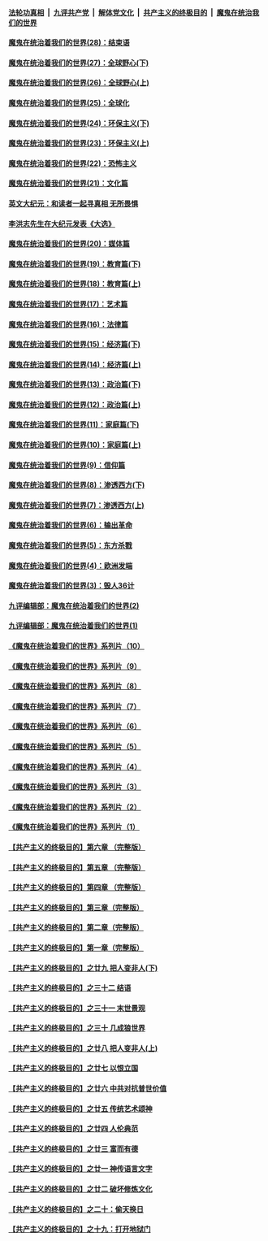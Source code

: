 

####  [法轮功真相](../../../../basic/blob/master/README.md?t=03111901) &nbsp;|&nbsp; [九评共产党](../../../../9ping.md/blob/master/README.md?t=03111901) &nbsp;|&nbsp; [解体党文化](../../../../jtdwh.md/blob/master/README.md?t=03111901)  &nbsp;|&nbsp; [共产主义的终极目的](../../../../gczydzjmd.md/blob/master/README.md?t=03111901) &nbsp;|&nbsp; [魔鬼在统治我们的世界](../../../../mgztzwmdsj.md/blob/master/README.md?t=03111901) 

#### [魔鬼在统治着我们的世界(28)：结束语](../pages/nsc422/n10936246.md?t=03111901) 

#### [魔鬼在统治着我们的世界(27)：全球野心(下)](../pages/nsc422/n10928319.md?t=03111901) 

#### [魔鬼在统治着我们的世界(26)：全球野心(上)](../pages/nsc422/n10900318.md?t=03111901) 

#### [魔鬼在统治着我们的世界(25)：全球化](../pages/nsc422/n10788205.md?t=03111901) 

#### [魔鬼在统治着我们的世界(24)：环保主义(下)](../pages/nsc422/n10695307.md?t=03111901) 

#### [魔鬼在统治着我们的世界(23)：环保主义(上)](../pages/nsc422/n10688613.md?t=03111901) 

#### [魔鬼在统治着我们的世界(22)：恐怖主义](../pages/nsc422/n10614727.md?t=03111901) 

#### [魔鬼在统治着我们的世界(21)：文化篇](../pages/nsc422/n10597706.md?t=03111901) 

#### [英文大纪元：和读者一起寻真相 无所畏惧](../pages/nsc422/n12542027.md?t=03111901) 

#### [李洪志先生在大纪元发表《大选》](../pages/nsc422/n12534746.md?t=03111901) 

#### [魔鬼在统治着我们的世界(20)：媒体篇](../pages/nsc422/n10586579.md?t=03111901) 

#### [魔鬼在统治着我们的世界(19)：教育篇(下)](../pages/nsc422/n10564808.md?t=03111901) 

#### [魔鬼在统治着我们的世界(18)：教育篇(上)](../pages/nsc422/n10526970.md?t=03111901) 

#### [魔鬼在统治着我们的世界(17)：艺术篇](../pages/nsc422/n10499093.md?t=03111901) 

#### [魔鬼在统治着我们的世界(16)：法律篇](../pages/nsc422/n10485969.md?t=03111901) 

#### [魔鬼在统治着我们的世界(15)：经济篇(下)](../pages/nsc422/n10469975.md?t=03111901) 

#### [魔鬼在统治着我们的世界(14)：经济篇(上)](../pages/nsc422/n10457370.md?t=03111901) 

#### [魔鬼在统治着我们的世界(13)：政治篇(下)](../pages/nsc422/n10448270.md?t=03111901) 

#### [魔鬼在统治着我们的世界(12)：政治篇(上)](../pages/nsc422/n10444576.md?t=03111901) 

#### [魔鬼在统治着我们的世界(11)：家庭篇(下)](../pages/nsc422/n10440961.md?t=03111901) 

#### [魔鬼在统治着我们的世界(10)：家庭篇(上)](../pages/nsc422/n10435448.md?t=03111901) 

#### [魔鬼在统治着我们的世界(9)：信仰篇](../pages/nsc422/n10432159.md?t=03111901) 

#### [魔鬼在统治着我们的世界(8)：渗透西方(下)](../pages/nsc422/n10429603.md?t=03111901) 

#### [魔鬼在统治着我们的世界(7)：渗透西方(上)](../pages/nsc422/n10426013.md?t=03111901) 

#### [魔鬼在统治着我们的世界(6)：输出革命](../pages/nsc422/n10421536.md?t=03111901) 

#### [魔鬼在统治着我们的世界(5)：东方杀戮](../pages/nsc422/n10417707.md?t=03111901) 

#### [魔鬼在统治着我们的世界(4)：欧洲发端](../pages/nsc422/n10414890.md?t=03111901) 

#### [魔鬼在统治着我们的世界(3)：毁人36计](../pages/nsc422/n10411583.md?t=03111901) 

#### [九评编辑部：魔鬼在统治着我们的世界(2)](../pages/nsc422/n10410036.md?t=03111901) 

#### [九评编辑部：魔鬼在统治着我们的世界(1)](../pages/nsc422/n10406825.md?t=03111901) 

#### [《魔鬼在统治着我们的世界》系列片（10）](../pages/nsc422/n12292670.md?t=03111901) 

#### [《魔鬼在统治着我们的世界》系列片（9）](../pages/nsc422/n12290859.md?t=03111901) 

#### [《魔鬼在统治着我们的世界》系列片（8）](../pages/nsc422/n12287445.md?t=03111901) 

#### [《魔鬼在统治着我们的世界》系列片（7）](../pages/nsc422/n12283425.md?t=03111901) 

#### [《魔鬼在统治着我们的世界》系列片（6）](../pages/nsc422/n12282314.md?t=03111901) 

#### [《魔鬼在统治着我们的世界》系列片（5）](../pages/nsc422/n12281419.md?t=03111901) 

#### [《魔鬼在统治着我们的世界》系列片（4）](../pages/nsc422/n12274024.md?t=03111901) 

#### [《魔鬼在统治着我们的世界》系列片（3）](../pages/nsc422/n12271322.md?t=03111901) 

#### [《魔鬼在统治着我们的世界》系列片（2）](../pages/nsc422/n12269049.md?t=03111901) 

#### [《魔鬼在统治着我们的世界》系列片（1）](../pages/nsc422/n12267575.md?t=03111901) 

#### [【共产主义的终极目的】第六章 （完整版）](../pages/nsc422/n11428913.md?t=03111901) 

#### [【共产主义的终极目的】第五章 （完整版）](../pages/nsc422/n11428912.md?t=03111901) 

#### [【共产主义的终极目的】第四章 （完整版）](../pages/nsc422/n11428907.md?t=03111901) 

#### [【共产主义的终极目的】第三章（完整版）](../pages/nsc422/n11428848.md?t=03111901) 

#### [【共产主义的终极目的】第二章（完整版）](../pages/nsc422/n11428831.md?t=03111901) 

#### [【共产主义的终极目的】第一章（完整版）](../pages/nsc422/n11417651.md?t=03111901) 

#### [【共产主义的终极目的】之廿九 把人变非人(下)](../pages/nsc422/n11344140.md?t=03111901) 

#### [【共产主义的终极目的】之三十二 结语](../pages/nsc422/n11360535.md?t=03111901) 

#### [【共产主义的终极目的】之三十一 末世景观](../pages/nsc422/n11351129.md?t=03111901) 

#### [【共产主义的终极目的】之三十 几成狼世界](../pages/nsc422/n11348280.md?t=03111901) 

#### [【共产主义的终极目的】之廿八 把人变非人(上)](../pages/nsc422/n11340492.md?t=03111901) 

#### [【共产主义的终极目的】之廿七 以恨立国](../pages/nsc422/n11336944.md?t=03111901) 

#### [【共产主义的终极目的】之廿六 中共对抗普世价值](../pages/nsc422/n11324785.md?t=03111901) 

#### [【共产主义的终极目的】之廿五 传统艺术颂神](../pages/nsc422/n11296396.md?t=03111901) 

#### [【共产主义的终极目的】之廿四 人伦典范](../pages/nsc422/n11296397.md?t=03111901) 

#### [【共产主义的终极目的】之廿三 富而有德](../pages/nsc422/n11283598.md?t=03111901) 

#### [【共产主义的终极目的】之廿一 神传语言文字](../pages/nsc422/n11263265.md?t=03111901) 

#### [【共产主义的终极目的】之廿二 破坏修炼文化](../pages/nsc422/n11245728.md?t=03111901) 

#### [【共产主义的终极目的】之二十：偷天换日](../pages/nsc422/n11238846.md?t=03111901) 

#### [【共产主义的终极目的】之十九：打开地狱门](../pages/nsc422/n11206376.md?t=03111901) 

